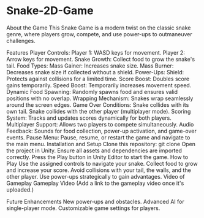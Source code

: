 # Snake-2D-Game
 About the Game
This Snake Game is a modern twist on the classic snake genre, where players grow, compete, and use power-ups to outmaneuver challenges.

Features
Player Controls:
Player 1: WASD keys for movement.
Player 2: Arrow keys for movement.
Snake Growth: Collect food to grow the snake's tail.
Food Types:
Mass Gainer: Increases snake size.
Mass Burner: Decreases snake size if collected without a shield.
Power-Ups:
Shield: Protects against collisions for a limited time.
Score Boost: Doubles score gains temporarily.
Speed Boost: Temporarily increases movement speed.
Dynamic Food Spawning: Randomly spawns food and ensures valid positions with no overlap.
Wrapping Mechanism: Snakes wrap seamlessly around the screen edges.
Game Over Conditions:
Snake collides with its own tail.
Snake collides with the other player (multiplayer mode).
Scoring System: Tracks and updates scores dynamically for both players.
Multiplayer Support: Allows two players to compete simultaneously.
Audio Feedback: Sounds for food collection, power-up activation, and game-over events.
Pause Menu: Pause, resume, or restart the game and navigate to the main menu.
Installation and Setup
Clone this repository: git clone <repo-url>
Open the project in Unity.
Ensure all assets and dependencies are imported correctly.
Press the Play button in Unity Editor to start the game.
How to Play
Use the assigned controls to navigate your snake.
Collect food to grow and increase your score.
Avoid collisions with your tail, the walls, and the other player.
Use power-ups strategically to gain advantages.
Video of Gameplay
Gameplay Video (Add a link to the gameplay video once it's uploaded.)

Future Enhancements
New power-ups and obstacles.
Advanced AI for single-player mode.
Customizable game settings for players.
